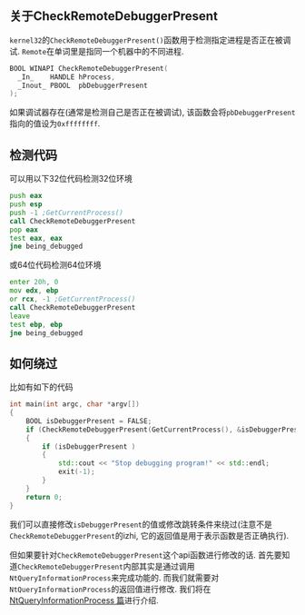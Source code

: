 ## 关于CheckRemoteDebuggerPresent

`kernel32`的`CheckRemoteDebuggerPresent()`函数用于检测指定进程是否正在被调试. `Remote`在单词里是指同一个机器中的不同进程.

``` c
BOOL WINAPI CheckRemoteDebuggerPresent(
  _In_    HANDLE hProcess,
  _Inout_ PBOOL  pbDebuggerPresent
);
```

如果调试器存在(通常是检测自己是否正在被调试), 该函数会将`pbDebuggerPresent`指向的值设为`0xffffffff`.

## 检测代码

可以用以下32位代码检测32位环境

``` asm
push eax
push esp
push -1 ;GetCurrentProcess()
call CheckRemoteDebuggerPresent
pop eax
test eax, eax
jne being_debugged
```

或64位代码检测64位环境

``` asm
enter 20h, 0
mov edx, ebp
or rcx, -1 ;GetCurrentProcess()
call CheckRemoteDebuggerPresent
leave
test ebp, ebp
jne being_debugged
```

## 如何绕过

比如有如下的代码

``` c++
int main(int argc, char *argv[])
{
    BOOL isDebuggerPresent = FALSE;
    if (CheckRemoteDebuggerPresent(GetCurrentProcess(), &isDebuggerPresent ))
    {
        if (isDebuggerPresent )
        {
            std::cout << "Stop debugging program!" << std::endl;
            exit(-1);
        }
    }
    return 0;
}
```

我们可以直接修改`isDebuggerPresent`的值或修改跳转条件来绕过(注意不是`CheckRemoteDebuggerPresent`的izhi, 它的返回值是用于表示函数是否正确执行).

但如果要针对`CheckRemoteDebuggerPresent`这个api函数进行修改的话. 首先要知道`CheckRemoteDebuggerPresent`内部其实是通过调用`NtQueryInformationProcess`来完成功能的. 而我们就需要对`NtQueryInformationProcess`的返回值进行修改. 我们将在[ NtQueryInformationProcess 篇](./ntqueryinformationprocess/index.html)进行介绍.
